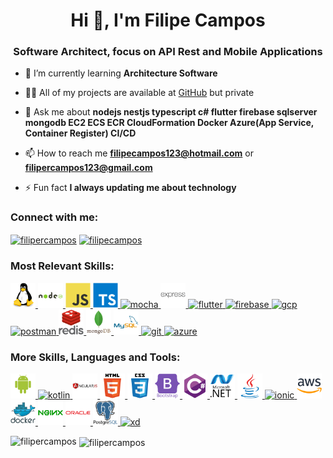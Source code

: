 <h1 align="center">Hi 👋, I'm Filipe Campos</h1>
<h3 align="center"> Software Architect, focus on API Rest and Mobile Applications</h3>

- 🌱 I’m currently learning **Architecture Software**

- 👨‍💻 All of my projects are available at [GitHub](https://github.com/filipercampos) but private

- 💬 Ask me about **nodejs nestjs typescript c# flutter firebase sqlserver mongodb EC2 ECS ECR CloudFormation Docker Azure(App Service, Container Register) CI/CD**

- 📫 How to reach me **filipecampos123@hotmail.com** or **filipercampos123@gmail.com**

- ⚡ Fun fact **I always updating me about technology**

<h3 align="left">Connect with me:</h3>
<p align="left">
<a href="https://linkedin.com/in/filipercampos" target="blank"><img align="center" src="https://cdn.jsdelivr.net/npm/simple-icons@3.0.1/icons/linkedin.svg" alt="filipercampos" height="30" width="40" /></a>
<a href="https://stackoverflow.com/users/3144675/filipecampos" target="blank"><img align="center" src="https://cdn.jsdelivr.net/npm/simple-icons@3.0.1/icons/stackoverflow.svg" alt="filipecampos" height="30" width="40" /></a>
</p>

<h3 align="left">Most Relevant Skills:</h3>
<p align="left">
<a href="https://www.linux.org/" target="_blank"> <img
src="https://raw.githubusercontent.com/devicons/devicon/master/icons/linux/linux-original.svg" alt="linux"
width="40" height="40" /> </a>
<a href="https://nodejs.org" target="_blank"> <img
src="https://raw.githubusercontent.com/devicons/devicon/master/icons/nodejs/nodejs-original-wordmark.svg"
alt="nodejs" width="40" height="40" /> </a>
<a href="https://developer.mozilla.org/en-US/docs/Web/JavaScript" target="_blank"> <img
src="https://raw.githubusercontent.com/devicons/devicon/master/icons/javascript/javascript-original.svg"
alt="javascript" width="40" height="40" /> </a>
<a href="https://www.typescriptlang.org/" target="_blank"> <img
src="https://raw.githubusercontent.com/devicons/devicon/master/icons/typescript/typescript-original.svg"
alt="typescript" width="40" height="40" /> </a>
<a href="https://mochajs.org" target="_blank"> <img src="https://www.vectorlogo.zone/logos/mochajs/mochajs-icon.svg"
alt="mocha" width="40" height="40" />
</a>
<a href="https://expressjs.com" target="_blank"> <img
src="https://raw.githubusercontent.com/devicons/devicon/master/icons/express/express-original-wordmark.svg"
alt="express" width="40" height="40" /> </a>
<a href="https://flutter.dev" target="_blank"> <img
src="https://www.vectorlogo.zone/logos/flutterio/flutterio-icon.svg" alt="flutter" width="40" height="40" />
</a>
<a href="https://firebase.google.com/" target="_blank"> <img
src="https://www.vectorlogo.zone/logos/firebase/firebase-icon.svg" alt="firebase" width="40" height="40" />
</a>
<a href="https://cloud.google.com" target="_blank"> <img
src="https://www.vectorlogo.zone/logos/google_cloud/google_cloud-icon.svg" alt="gcp" width="40"
height="40" />
</a>
<a href="https://postman.com" target="_blank"> <img
src="https://www.vectorlogo.zone/logos/getpostman/getpostman-icon.svg" alt="postman" width="40"
height="40" /> </a> <a href="https://redis.io" target="_blank"> <img
src="https://raw.githubusercontent.com/devicons/devicon/master/icons/redis/redis-original-wordmark.svg"
alt="redis" width="40" height="40" /> </a>
<a href="https://www.mongodb.com/" target="_blank"> <img
src="https://raw.githubusercontent.com/devicons/devicon/master/icons/mongodb/mongodb-original-wordmark.svg"
alt="mongodb" width="40" height="40" /> </a>
<a href="https://www.mysql.com/" target="_blank"> <img
src="https://raw.githubusercontent.com/devicons/devicon/master/icons/mysql/mysql-original-wordmark.svg"
alt="mysql" width="40" height="40" /> </a>
<a href="https://git-scm.com/" target="_blank"> <img
src="https://www.vectorlogo.zone/logos/git-scm/git-scm-icon.svg" alt="git" width="40" height="40" /> </a>
</a>
<a href="https://azure.microsoft.com/en-in/" target="_blank"> <img
src="https://www.vectorlogo.zone/logos/microsoft_azure/microsoft_azure-icon.svg" alt="azure" width="40"
height="40" /> </a>
</p>

<h3 align="left">More Skills, Languages and Tools:</h3>
<p align="left">
<a href="https://developer.android.com" target="_blank"> <img
src="https://raw.githubusercontent.com/devicons/devicon/master/icons/android/android-original-wordmark.svg"
alt="android" width="40" height="40" /> </a>
<a href="https://kotlinlang.org" target="_blank"> <img
src="https://www.vectorlogo.zone/logos/kotlinlang/kotlinlang-icon.svg" alt="kotlin" width="40"
height="40" />
<a href="https://angular.io" target="_blank"> <img
src="https://raw.githubusercontent.com/devicons/devicon/master/icons/angularjs/angularjs-original-wordmark.svg"
alt="angularjs" width="40" height="40" /> </a>
<a href="https://www.w3.org/html/" target="_blank"> <img
src="https://raw.githubusercontent.com/devicons/devicon/master/icons/html5/html5-original-wordmark.svg"
alt="html5" width="40" height="40" /> </a>
<a href="https://www.w3schools.com/css/" target="_blank"> <img
src="https://raw.githubusercontent.com/devicons/devicon/master/icons/css3/css3-original-wordmark.svg"
alt="css3" width="40" height="40" /> </a>
<a href="https://getbootstrap.com" target="_blank"> <img
src="https://raw.githubusercontent.com/devicons/devicon/master/icons/bootstrap/bootstrap-plain-wordmark.svg"
alt="bootstrap" width="40" height="40" /> </a>
<a href="https://www.w3schools.com/cs/" target="_blank"> <img
src="https://raw.githubusercontent.com/devicons/devicon/master/icons/csharp/csharp-original.svg"
alt="csharp" width="40" height="40" /> </a>
<a href="https://dotnet.microsoft.com/" target="_blank"> <img
src="https://raw.githubusercontent.com/devicons/devicon/master/icons/dot-net/dot-net-original-wordmark.svg"
alt="dotnet" width="40" height="40" /> </a>
<a href="https://www.java.com" target="_blank"> <img
src="https://raw.githubusercontent.com/devicons/devicon/master/icons/java/java-original.svg" alt="java"
width="40" height="40" /> </a>
<a href="https://ionicframework.com" target="_blank"> <img
src="https://upload.wikimedia.org/wikipedia/commons/d/d1/Ionic_Logo.svg" alt="ionic" width="40"
height="40" />
</a>
<a href="https://aws.amazon.com" target="_blank"> <img
src="https://raw.githubusercontent.com/devicons/devicon/master/icons/amazonwebservices/amazonwebservices-original-wordmark.svg"
alt="aws" width="40" height="40" /> </a>
<a href="https://www.docker.com/" target="_blank"> <img
src="https://raw.githubusercontent.com/devicons/devicon/master/icons/docker/docker-original-wordmark.svg"
alt="docker" width="40" height="40" /> </a>
<a href="https://www.nginx.com" target="_blank"> <img
src="https://raw.githubusercontent.com/devicons/devicon/master/icons/nginx/nginx-original.svg"
alt="nginx" width="40" height="40" /> </a>
<a href="https://www.oracle.com/" target="_blank"> <img
src="https://raw.githubusercontent.com/devicons/devicon/master/icons/oracle/oracle-original.svg"
alt="oracle" width="40" height="40" /> </a>
<a href="https://www.postgresql.org" target="_blank"> <img
src="https://raw.githubusercontent.com/devicons/devicon/master/icons/postgresql/postgresql-original-wordmark.svg"
alt="postgresql" width="40" height="40" /> </a>
<a href="https://www.adobe.com/products/xd.html" target="_blank"> <img
src="https://cdn.worldvectorlogo.com/logos/adobe-xd.svg" alt="xd" width="40" height="40" /> </a>
</p>

<p><img align="left" src="https://github-readme-stats.vercel.app/api/top-langs?username=filipercampos&show_icons=true&locale=en&layout=compact" alt="filipercampos" /></p>

<p>&nbsp;<img align="center" src="https://github-readme-stats.vercel.app/api?username=filipercampos&show_icons=true&locale=en" alt="filipercampos" /></p>

<!-- <p><img align="center" src="https://github-readme-streak-stats.herokuapp.com/?user=filipercampos&" alt="filipercampos" /></p> -->
